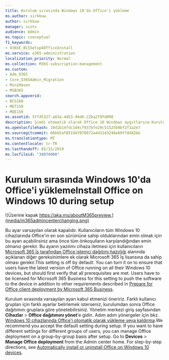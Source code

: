 ```yaml
---
title: Kurulum sırasında Windows 10'da Office'i yükleme
ms.author: sirkkuw
author: sirkkuw
manager: scotv
audience: Admin
ms.topic: conceptual
f1_keywords:
- O365E_BCSSetup4OfficeInstall
ms.service: o365-administration
localization_priority: Normal
ms.collection: M365-subscription-management
ms.custom:
- Adm_O365
- Core_O365Admin_Migration
- MiniMaven
- MSB365
search.appverid:
- BCS160
- MET150
- MOE150
ms.assetid: 5ffd5327-a83a-4d53-94d6-22ba2f9fd090
description: Şimdi otomatik olarak Office 10 Windows aygıtlarına Kurulum sırasında dağıtmayı öğrenin.
ms.openlocfilehash: 10d1b14fdc1d4cf937bfe29c51525b0bf2f1a2e7
ms.sourcegitcommit: 66bb5af851947078872a4d31d3246e69f7dd42bb
ms.translationtype: MT
ms.contentlocale: tr-TR
ms.lasthandoff: 05/15/2019
ms.locfileid: "34074000"
---
```

# <a name="install-office-on-windows-10-during-setup"></a><span data-ttu-id="94b53-103">Kurulum sırasında Windows 10'da Office'i yükleme</span><span class="sxs-lookup"><span data-stu-id="94b53-103">Install Office on Windows 10 during setup</span></span>

![Üzerine kapak https://aka.ms/aboutM365preview.](media/m365admincenterchanging.png)

<span data-ttu-id="94b53-p101">Bu ayar varsayılan olarak kapalıdır. Kullanıcıların tüm Windows 10 cihazlarında Office'in en son sürümüne sahip olduklarından emin olmak için bu ayarı açabilirsiniz ama önce tüm önkoşulların karşılandığından emin olmanız gerekir. Bu ayarın yazılımı cihaza iletmesi için kullanıcıların [Microsoft 365 İş tarafından Office istemci dağıtımı hazırlığı](prepare-for-office-client-deployment.md) alanında açıklanan diğer gereksinimlere ek olarak Microsoft 365 İş lisansına da sahip olması gerekir.</span><span class="sxs-lookup"><span data-stu-id="94b53-p101">This setting is off by default. You can turn it on to ensure that users have the latest version of Office running on all their Windows 10 devices, but should first verify that all prerequisites are met. Users have to be licensed for Microsoft 365 Business for this setting to push the software to the device in addition to other requirements described in [Prepare for Office client deployment by Microsoft 365 Business](prepare-for-office-client-deployment.md).</span></span> 
  
<span data-ttu-id="94b53-p102">Kurulum sırasında varsayılan ayarı kabul etmenizi öneririz. Farklı kullanıcı grupları için farklı ayarlar belirlemek isterseniz, kurulumdan sonra Office dağıtımını gruplara göre yönetebilirsiniz. Yönetim merkezi giriş sayfasından **Cihazlar** \> **Office dağıtımını yönet**'e gidin. Adım adım yönergeler için bkz. [Windows 10 cihazlarında Office'i otomatik olarak yükleme veya kaldırma](auto-install-or-uninstall-office.md).</span><span class="sxs-lookup"><span data-stu-id="94b53-p102">We recommend you accept the default setting during setup. If you want to have different settings for different groups of users, you can manage Office deployment on a group-by-group basis after setup. Go to **Devices** \> **Manage Office deployment** from the Admin center home. For step-by-step directions, see [Automatically install or uninstall Office on Windows 10 devices](auto-install-or-uninstall-office.md).</span></span>
  

